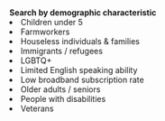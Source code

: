 <br>
<br>
<b> Search by demographic characteristic &emsp; &emsp; &emsp;</b>
<li> Children under 5</li>
<li> Farmworkers</li>
<li> Houseless individuals & families</li>
<li> Immigrants / refugees</li>
<li> LGBTQ+</li>
<li> Limited English speaking ability</li>
<li> Low broadband subscription rate</li>
<li> Older adults / seniors</li>
<li> People with disabilities</li>
<li> Veterans</li>
<br>
<br>
